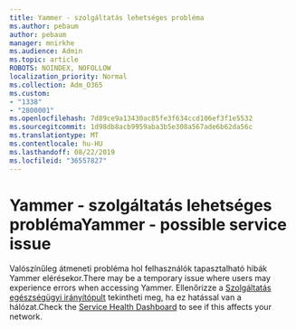 ```yaml
---
title: Yammer - szolgáltatás lehetséges probléma
ms.author: pebaum
author: pebaum
manager: mnirkhe
ms.audience: Admin
ms.topic: article
ROBOTS: NOINDEX, NOFOLLOW
localization_priority: Normal
ms.collection: Adm_O365
ms.custom:
- "1338"
- "2800001"
ms.openlocfilehash: 7d89ce9a13430ac85fe3f634ccd106ef3f1e5532
ms.sourcegitcommit: 1d98db8acb9959aba3b5e308a567ade6b62da56c
ms.translationtype: MT
ms.contentlocale: hu-HU
ms.lasthandoff: 08/22/2019
ms.locfileid: "36557827"
---
```

# <a name="yammer---possible-service-issue"></a><span data-ttu-id="56621-102">Yammer - szolgáltatás lehetséges probléma</span><span class="sxs-lookup"><span data-stu-id="56621-102">Yammer - possible service issue</span></span>

<span data-ttu-id="56621-103">Valószínűleg átmeneti probléma hol felhasználók tapasztalható hibák Yammer elérésekor.</span><span class="sxs-lookup"><span data-stu-id="56621-103">There may be a temporary issue where users may experience errors when accessing Yammer.</span></span> <span data-ttu-id="56621-104">Ellenőrizze a [Szolgáltatás egészségügyi irányítópult](https://admin.microsoft.com/AdminPortal/Home#/servicehealth) tekintheti meg, ha ez hatással van a hálózat.</span><span class="sxs-lookup"><span data-stu-id="56621-104">Check the [Service Health Dashboard](https://admin.microsoft.com/AdminPortal/Home#/servicehealth) to see if this affects your network.</span></span>
